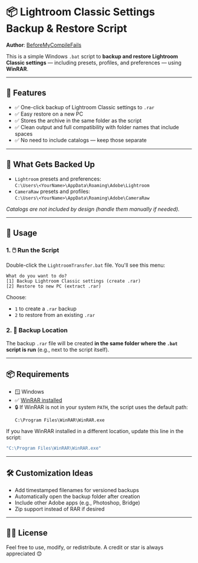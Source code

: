 # 📦 Lightroom Classic Settings Backup & Restore Script

**Author**: [BeforeMyCompileFails](https://github.com/BeforeMyCompileFails)

This is a simple Windows `.bat` script to **backup and restore Lightroom Classic settings** — including presets, profiles, and preferences — using **WinRAR**.

---

## 🧰 Features

- ✅ One-click backup of Lightroom Classic settings to `.rar`
- ✅ Easy restore on a new PC
- ✅ Stores the archive in the same folder as the script
- ✅ Clean output and full compatibility with folder names that include spaces
- ✅ No need to include catalogs — keep those separate

---

## 📂 What Gets Backed Up

- `Lightroom` presets and preferences:  
  `C:\Users\<YourName>\AppData\Roaming\Adobe\Lightroom`
- `CameraRaw` presets and profiles:  
  `C:\Users\<YourName>\AppData\Roaming\Adobe\CameraRaw`

*Catalogs are not included by design (handle them manually if needed).*

---

## 🚀 Usage

### 1. 🖱️ Run the Script

Double-click the `LightroomTransfer.bat` file. You'll see this menu:

```
What do you want to do?
[1] Backup Lightroom Classic settings (create .rar)
[2] Restore to new PC (extract .rar)
```

Choose:

- `1` to create a `.rar` backup
- `2` to restore from an existing `.rar`

### 2. 📍 Backup Location

The backup `.rar` file will be created **in the same folder where the `.bat` script is run** (e.g., next to the script itself).

---

## 📦 Requirements

- 🪟 Windows
- ✅ [WinRAR installed](https://www.win-rar.com/download.html)
- 🔒 If WinRAR is not in your system `PATH`, the script uses the default path:
  ```
  C:\Program Files\WinRAR\WinRAR.exe
  ```

If you have WinRAR installed in a different location, update this line in the script:
```bat
"C:\Program Files\WinRAR\WinRAR.exe"
```

---

## 🛠️ Customization Ideas

- Add timestamped filenames for versioned backups
- Automatically open the backup folder after creation
- Include other Adobe apps (e.g., Photoshop, Bridge)
- Zip support instead of RAR if desired

---

## 🧑‍💻 License

Feel free to use, modify, or redistribute. A credit or star is always appreciated 😊
